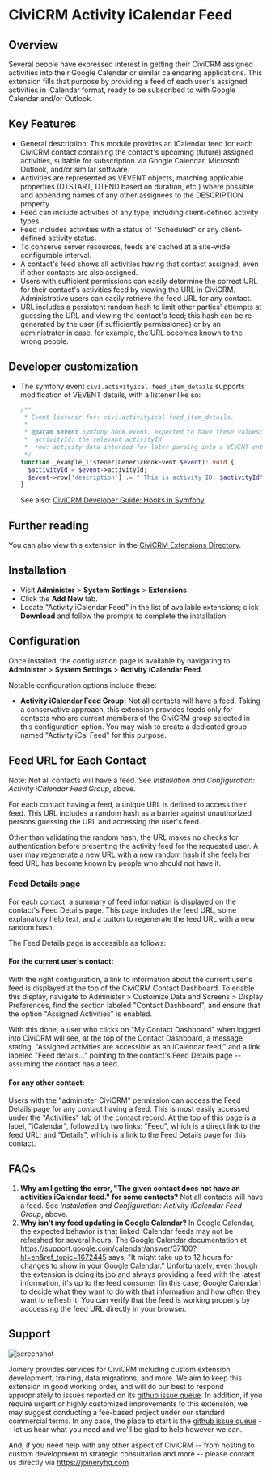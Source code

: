 # CiviCRM Activity iCalendar Feed

## Overview

Several people have expressed interest in getting their CiviCRM assigned activities into their Google Calendar or similar calendaring applications. This extension fills that purpose by providing a feed of each user's assigned activities in iCalendar format, ready to be subscribed to with Google Calendar and/or Outlook.

## Key Features

* General description: This module provides an iCalendar feed for each CiviCRM contact containing the contact's upcoming (future) assigned activities, suitable for subscription via Google Calendar, Microsoft Outlook, and/or similar software.
* Activities are represented as VEVENT objects, matching applicable properties (DTSTART, DTEND based on duration, etc.) where possible and appending names of any other assignees to the DESCRIPTION property.
* Feed can include activities of any type, including client-defined activity types.
* Feed includes activities with a status of "Scheduled" or any client-defined activity status.
* To conserve server resources, feeds are cached at a site-wide configurable interval.
* A contact's feed shows all activities having that contact assigned, even if other contacts are also assigned.
* Users with sufficient permissions can easily determine the correct URL for their contact's activities feed by viewing the URL in CiviCRM. Administrative users can easily retrieve the feed URL for any contact.
* URL includes a persistent random hash to limit other parties' attempts at guessing the URL and viewing the contact's feed; this hash can be re-generated by the user (if sufficiently permissioned) or by an administrator in case, for example, the URL becomes known to the wrong people.

## Developer customization

* The symfony event `civi.activityical.feed_item_details` supports modification of VEVENT details, with a listener like so:  
  ```php
  /**
   * Event listener for: civi.activityical.feed_item_details.
   *
   * @param $event Symfony hook event, expected to have these values:
   *  activityId: the relevant activityId
   *  row: activity data intended for later parsing into a VEVENT entry
   */
  function _example_listener(GenericHookEvent $event): void {
    $activityId = $event->activityId;
    $event->row['description'] .= " This is activity ID: $activityId";
  }
  ```  
  See also: [CiviCRM Developer Guide: Hooks in Symfony](https://docs.civicrm.org/dev/en/latest/hooks/usage/symfony/)

## Further reading

You can also view this extension in the [CiviCRM Extensions Directory](https://civicrm.org/extensions/civicrm-activity-icalendar-feed).

## Installation

 * Visit **Administer** > **System Settings** > **Extensions**.
 * Click the **Add New** tab.
 * Locate "Activity iCalendar Feed" in the list of available extensions; click **Download** and follow the prompts to complete the installation.

## Configuration

Once installed, the configuration page is available by navigating to **Administer** > **System Settings** > **Activity iCalendar Feed**.

Notable configuration options include these:

* __Activity iCalendar Feed Group:__ Not all contacts will have a feed. Taking a conservative approach, this extension provides feeds only for contacts who are current members of the CiviCRM group selected in this configuration option. You may wish to create a dedicated group named "Activity iCal Feed" for this purpose.


## Feed URL for Each Contact

Note: Not all contacts will have a feed. See _Installation and Configuration: Activity iCalendar Feed Group_, above.

For each contact having a feed, a unique URL is defined to access their feed. This URL includes a random hash as a barrier against unauthorized persons guessing the URL and accessing the user's feed.

Other than validating the random hash, the URL makes no checks for authentication before presenting the activity feed for the requested user. A user may regenerate a new URL with a new random hash if she feels her feed URL has become known by people who should not have it.

### Feed Details page
For each contact, a summary of feed information is displayed on the contact's Feed Details page. This page includes the feed URL, some explanatory help text, and a button to regenerate the feed URL with a new random hash.

The Feed Details page is accessible as follows:

#### For the current user's contact:
With the right configuration, a link to information about the current user's feed is displayed at the top of the CiviCRM Contact Dashboard. To enable this display, navigate to Administer > Customize Data and Screens > Display Preferences, find the section labeled "Contact Dashboard", and ensure that the option "Assigned Activities" is enabled.

With this done, a user who clicks on "My Contact Dashboard" when logged into CiviCRM will see, at the top of the Contact Dashboard, a message stating, "Assigned activities are accessible as an iCalendar feed," and a link labeled "Feed details..." pointing to the contact's Feed Details page -- assuming the contact has a feed.

#### For any other contact:
Users with the "administer CiviCRM" permission can access the Feed Details page for any contact having a feed. This is most easily accessed under the "Activities" tab of the contact record. At the top of this page is a label, "iCalendar", followed by two links: "Feed", which is a direct link to the feed URL; and "Details", which is a link to the Feed Details page for this contact.

## FAQs
1. __Why am I getting the error, "The given contact does not have an activities iCalendar feed." for some contacts?__
Not all contacts will have a feed. See _Installation and Configuration: Activity iCalendar Feed Group_, above.
2. __Why isn't my feed updating in Google Calendar?__
In Google Calendar, the expected behavior is that linked iCalendar feeds may not be refreshed for several hours. The Google Calendar documentation at https://support.google.com/calendar/answer/37100?hl=en&ref_topic=1672445 says, "It might take up to 12 hours for changes to show in your Google Calendar." Unfortunately, even though the extension is doing its job and always providing a feed with the latest information, it's up to the feed consumer (in this case, Google Calendar) to decide what they want to do with that information and how often they want to refresh it. You can verify that the feed is working properly by acccessing the feed URL directly in your browser.


## Support
![screenshot](/images/joinery-logo.png)

Joinery provides services for CiviCRM including custom extension development, training, data migrations, and more. We aim to keep this extension in good working order, and will do our best to respond appropriately to issues reported on its [github issue queue](https://github.com/twomice/com.joineryhq.activityical/issues). In addition, if you require urgent or highly customized improvements to this extension, we may suggest conducting a fee-based project under our standard commercial terms.  In any case, the place to start is the [github issue queue](https://github.com/twomice/com.joineryhq.activityical/issues) -- let us hear what you need and we'll be glad to help however we can.

And, if you need help with any other aspect of CiviCRM -- from hosting to custom development to strategic consultation and more -- please contact us directly via https://joineryhq.com
